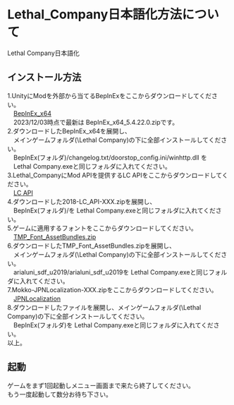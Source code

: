 # Lethal_Company日本語化方法について
Lethal Company日本語化

## **インストール方法**
1.UnityにModを外部から当てるBepInExをここからダウンロードしてください。  
　[BepInEx_x64](https://github.com/BepInEx/BepInEx/releases/latest)   
　2023/12/03時点で最新は BepInEx_x64_5.4.22.0.zipです。  
2.ダウンロードしたBepInEx_x64を展開し、  
　メインゲームフォルダ(\Lethal Company)の下に全部インストールしてください。  
　BepInEx(フォルダ)/changelog.txt/doorstop_config.ini/winhttp.dll を  
　Lethal Company.exeと同じフォルダに入れてください。  
3.Lethal_CompanyにMod APIを提供するLC APIをここからダウンロードしてください。  
　[LC API](https://thunderstore.io/c/lethal-company/p/2018/LC_API/)  
4.ダウンロードした2018-LC_API-XXX.zipを展開し、  
　BepInEx(フォルダ)/を Lethal Company.exeと同じフォルダに入れてください。  
5.ゲームに適用するフォントをここからダウンロードしてください。  
　[TMP_Font_AssetBundles.zip](https://github.com/bbepis/XUnity.AutoTranslator/releases)  
6.ダウンロードしたTMP_Font_AssetBundles.zipを展開し、  
　メインゲームフォルダ(\Lethal Company)の下に全部インストールしてください。  
　arialuni_sdf_u2019/arialuni_sdf_u2019を Lethal Company.exeと同じフォルダに入れてください。  
7.Mokko-JPNLocalization-XXX.zipをここからダウンロードしてください。  
　[JPNLocalization](https://github.com/YaitaMokko/Lethal_Company_JPNLocalization/releases/latest)  
8.ダウンロードしたファイルを展開し、メインゲームフォルダ(\Lethal Company)の下に全部インストールしてください。  
　BepInEx(フォルダ)を Lethal Company.exeと同じフォルダに入れてください。  
以上。  

## **起動**
ゲームをまず1回起動しメニュー画面まで来たら終了してください。  
もう一度起動して数分お待ち下さい。  

